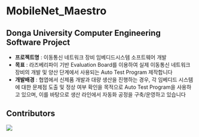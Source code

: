 # MobileNet_Maestro
## **Donga University Computer Engineering Software Project**

- **프로젝트명** : 이동통신 네트워크 장비 임베디드시스템 소프트웨어 개발   
- **목표** : 라즈베리파이 기반 Evaluation Board를 이용하여 실제 이동통신 네트워크 장비의 개발 및 양산 단계에서 사용되는 Auto Test Program 제작합니다   
- **개발배경** : 협엽에서 신제품 개발과 대량 생산을 진행하는 경우, 각 임베디드 시스템에 대한 문제점 도출 및 정상 여부 확인을 목적으로 Auto Test Program을 사용하고 있으며, 이를 바탕으로 생산 라인에서 자동화 공정을 구축/운영하고 있습니다   


## Contributors  

<a href="https://github.com/rhenus9911/MobileNet_Maestro/graphs/contributors">   
  <img src="https://contrib.rocks/image?repo=rhenus9911/MobileNet_Maestro" />   
</a>
